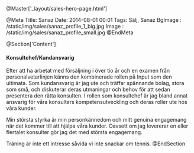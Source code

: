 @Master['_layout/sales-hero-page.html']

@Meta
Title: Sanaz
Date: 2014-08-01 00:01
Tags: Sälj, Sanaz
BgImage : /static/img/sales/sanaz_profile_1_big.jpg
Image : /static/img/sales/sanaz_profile_small.jpg
@EndMeta

@Section['Content']
#### Konsultchef/Kundansvarig
Efter att ha arbetat med försäljning i över tio år och en examen från personalvetarlinjen känns den kombinerade rollen på Input som den ultimata. Som kundansvarig är jag ute och träffar spännande bolag, stora som små, och diskuterar deras utmaningar och behov för att sedan presentera den rätta konsulten. I rollen som konsultchef är jag bland annat ansvarig för våra konsulters kompetensutveckling och deras roller ute hos våra kunder. 

Min största styrka är min personkännedom och mitt genuina engagemang när det kommer till att hjälpa våra kunder. Oavsett om jag levererar en eller flertalet konsulter gör jag det med största engagemang.

Träning är inte ett intresse såvida vi inte snackar om tennis.
@EndSection